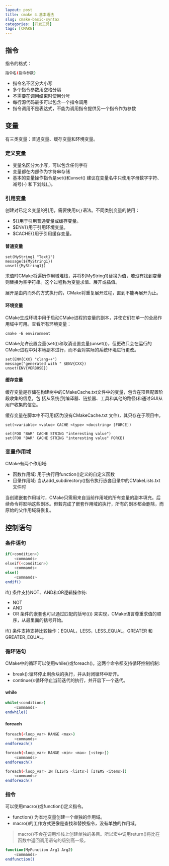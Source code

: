 ```yaml
---
layout: post
title: cmake 4.基本语法
slug: cmake-basic-syntax
categories: [开发工具]
tags: [CMAKE]
---
```


## 指令
指令的格式：
```bash
指令名(指令参数)
```
+ 指令名不区分大小写
+ 多个指令参数用空格分隔
+ 不需要在调用结束时使用分号
+ 每行源代码最多可以包含一个指令调用
+ 指令调用不是表达式，不能为调用指令提供另一个指令作为参数


## 变量
有三类变量：普通变量、缓存变量和环境变量。
### 定义变量
+ 变量名区分大小写，可以包含任何字符
+ 变量都在内部作为字符串存储
+ 基本的变量操作指令是set()和unset()
建议在变量名中只使用字母数字字符、减号(-) 和下划线(_)。

### 引用变量
创建对已定义变量的引用，需要使用`${}`语法。不同类别变量的使用：
+ ${}用于引用普通变量或缓存变量。
+ $ENV{}用于引用环境变量。
+ $CACHE{}用于引用缓存变量。

#### 普通变量
```
set(MyString1 "Text1")
message(${MyString1})
unset({MyString1})
```
求值时CMake将遍历作用域堆栈，并将${MyString1}替换为值，若没有找到变量则替换为空字符串。这个过程称为变量求值、展开或插值。

展开是由内而外的方式执行的，CMake将重复展开过程，直到不能再展开为止。

#### 环境变量
CMake生成环境中用于启动CMake进程的变量的副本，并使它们在单一的全局作用域中可用。查看所有环境变量：
```
cmake -E environment
```
CMake允许设置变量(set())和取消设置变量(unset())，但更改只会在运行的CMake进程中对本地副本进行，而不会对实际的系统环境进行更改。
```
set(ENV{CXX} "clang++")
message("generated with " $ENV{CXX})
unset(ENV{VERBOSE})
```
#### 缓存变量
缓存变量是存储在构建树中的CMakeCache.txt文件中的变量，包含在项目配置阶段收集的信息，包
括从系统(到编译器、链接器、工具和其他的路径)和通过GUI从用户收集的信息。

缓存变量在脚本中不可用(因为没有CMakeCache.txt 文件)，其只存在于项目中。
```
set(<variable> <value> CACHE <type> <docstring> [FORCE])

set(FOO "BAR" CACHE STRING "interesting value")
set(FOO "BAR" CACHE STRING "interesting value" FORCE)
```

### 变量作用域
CMake有两个作用域:
+ 函数作用域: 用于执行用function()定义的自定义函数
+ 目录作用域: 当从add_subdirectory()指令执行嵌套目录中的CMakeLists.txt文件时

当创建嵌套作用域时，CMake只需用来自当前作用域的所有变量的副本填充。后续命令将影响这些副本。但若完成了嵌套作用域的执行，所有的副本都会删除，而原始的父作用域将恢复。

## 控制语句

### 条件语句
```bash
if(<condition>)
    <commands>
elseif(<condition>)
    <commands>
else()
    <commands>
endif()
```
if() 条件支持NOT、AND和OR逻辑操作符:
+ NOT <condition>
+ <condition> AND <condition>
+ <condition> OR <condition>
条件的嵌套也可以通过匹配的括号(()) 来实现，CMake语言尊重求值的顺序，从最里面的括号开始。

if() 条件支持支持比较操作：EQUAL，LESS，LESS_EQUAL，GREATER 和GREATER_EQUAL。

### 循环语句
CMake中的循环可以使用while()或foreach()。这两个命令都支持循环控制机制:
+ break():循环停止剩余块的执行，并从封闭循环中断开。
+ continue():循环停止当前迭代的执行，并开启下一个迭代。

#### while
```bash
while(<condition>)
    <commands>
endwhile()
```

#### foreach
```bash
foreach(<loop_var> RANGE <max>)
    <commands>
endforeach()

foreach(<loop_var> RANGE <min> <max> [<step>])
    <commands>
endforeach()

foreach(<loop_var> IN [LISTS <lists>] [ITEMS <items>])
    <commands>
endforeach()
```

### 指令
可以使用macro()或function()定义指令。
+ function() 为本地变量创建一个单独的作用域。
+ macro()的工作方式更像是查找和替换指令，没有单独的作用域。

> macro()不会在调用堆栈上创建单独的条目。所以宏中调用return()将比在函数中返回调用语句的级别高一级。

```bash
function(MyFunction Arg1 Arg2)
    <commands>
endfunction()
```
